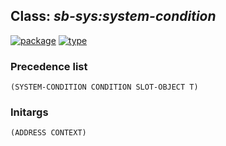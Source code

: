 ## Class: ***sb-sys:system-condition***
[![package](https://img.shields.io/badge/Package-SB--SYS-5f9ea0.svg?style=social&colorA=999999)](../) [![type](https://img.shields.io/badge/Type-Class-5f9ea0.svg?style=social&colorA=999999)](../#class) 
### Precedence list
```
(SYSTEM-CONDITION CONDITION SLOT-OBJECT T)
```
### Initargs
```
(ADDRESS CONTEXT)
```
